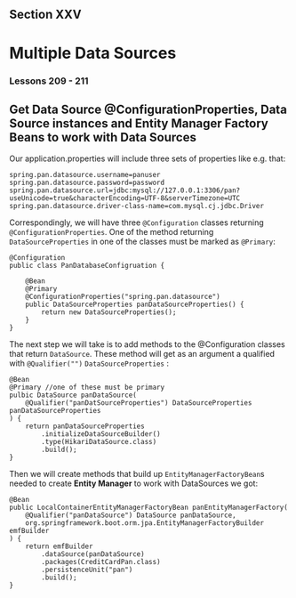 ## Section XXV
# Multiple Data Sources
### Lessons 209 - 211
## Get Data Source @ConfigurationProperties, Data Source instances and Entity Manager Factory Beans to work with Data Sources

Our application.properties will include three sets of properties like e.g. that:

    spring.pan.datasource.username=panuser
    spring.pan.datasource.password=password
    spring.pan.datasource.url=jdbc:mysql://127.0.0.1:3306/pan?useUnicode=true&characterEncoding=UTF-8&serverTimezone=UTC
    spring.pan.datasource.driver-class-name=com.mysql.cj.jdbc.Driver


Correspondingly, we will have three <code>@Configuration</code> classes
returning <code>@ConfigurationProperties</code>. One of the method returning
<code>DataSourceProperties</code> in one of the classes must be marked
as <code>@Primary</code>:

    @Configuration
    public class PanDatabaseConfigruation {
    
        @Bean
        @Primary
        @ConfigurationProperties("spring.pan.datasource")
        public DataSourceProperties panDataSourceProperties() {
            return new DataSourceProperties();
        }
    }

The next step we will take is to add methods to the @Configuration classes that return <code>DataSource</code>.
These method will get as an argument a qualified with <code>@Qualifier("<method-name>")</code> <code>DataSourceProperties</code> :

    @Bean
    @Primary //one of these must be primary
    pulbic DataSource panDataSource(
        @Qualifier("panDatSourceProperties") DataSourceProperties panDataSourceProperties 
    ) {
        return panDataSourceProperties
            .initializeDataSourceBuilder()
            .type(HikariDataSource.class)
            .build();
    }

Then we will create methods that build up <code>EntityManagerFactoryBean</code>s needed
to create <b>Entity Manager</b> to work with DataSources we got:

    @Bean
    public LocalContainerEntityManagerFactoryBean panEntityManagerFactory(
        @Qualifier("panDataSource") DataSource panDataSource,
        org.springframework.boot.orm.jpa.EntityManagerFactoryBuilder emfBuilder
    ) {
        return emfBuilder
            .dataSource(panDataSource)
            .packages(CreditCardPan.class)
            .persistenceUnit("pan")
            .build();
    }